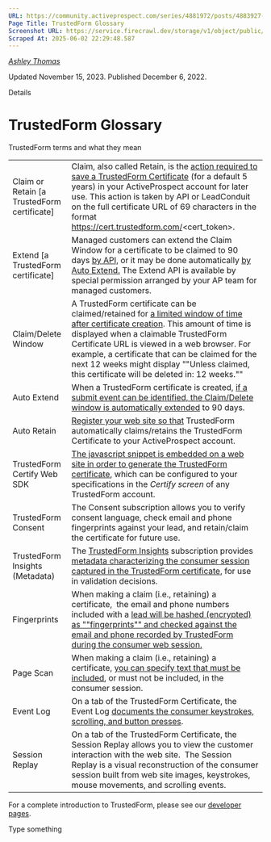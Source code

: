 ```yaml
---
URL: https://community.activeprospect.com/series/4881972/posts/4883927-trustedform-glossary
Page Title: TrustedForm Glossary
Screenshot URL: https://service.firecrawl.dev/storage/v1/object/public/media/screenshot-e3a2fca2-b294-4e58-a83a-3a00d0da7ee3.png
Scraped At: 2025-06-02 22:29:48.587
---
```



[_Ashley Thomas_](https://community.activeprospect.com/memberships/7557566-ashley-thomas)

Updated November 15, 2023. Published December 6, 2022.

Details

# TrustedForm Glossary

TrustedForm terms and what they mean

|     |     |
| --- | --- |
| Claim or Retain \[a TrustedForm certificate\] | Claim, also called Retain, is the [action required to save a TrustedForm Certificate](https://developers.activeprospect.com/docs/trustedform/getting-started-with-claiming/) (for a default 5 years) in your ActiveProspect account for later use. This action is taken by API or LeadConduit on the full certificate URL of 69 characters in the format https://cert.trustedform.com/<cert\_token>. |
| Extend \[a TrustedForm certificate\] | Managed customers can extend the Claim Window for a certificate to be claimed to 90 days [by API,](https://developers.activeprospect.com/docs/trustedform/api/v3.0/tag/TrustedForm-Certificate-Check-in/) or it may be done automatically [by Auto Extend.](https://community.activeprospect.com/posts/4488105-extended-retention-window-for-submitted-leads) The Extend API is available by special permission arranged by your AP team for managed customers. |
| Claim/Delete Window | A TrustedForm certificate can be claimed/retained for [a limited window of time after certificate creation](https://community.activeprospect.com/posts/4488105-extended-retention-window-for-submitted-leads). This amount of time is displayed when a claimable TrustedForm Certificate URL is viewed in a web browser. For example, a certificate that can be claimed for the next 12 weeks might display ""Unless claimed, this certificate will be deleted in: 12 weeks."" |
| Auto Extend | When a TrustedForm certificate is created, [if a submit event can be identified, the Claim/Delete window is automatically extended](https://community.activeprospect.com/posts/4488105-extended-retention-window-for-submitted-leads) to 90 days. |
| Auto Retain | [Register your web site so that](https://community.activeprospect.com/posts/4812756-trustedform-auto-retain-for-first-party-lead-certification) TrustedForm automatically claims/retains the TrustedForm Certificate to your ActiveProspect account. |
| TrustedForm Certify Web SDK | [The javascript snippet is embedded on a web site in order to generate the TrustedForm certificate](https://community.activeprospect.com/series/4190127-implementing-the-trustedform-script-in-a-form-page), which can be configured to your specifications in the _Certify screen_ of any TrustedForm account. |
| TrustedForm Consent | The Consent subscription allows you to verify consent language, check email and phone fingerprints against your lead, and retain/claim the certificate for future use. |
| TrustedForm Insights (Metadata) | The [TrustedForm Insights](https://community.activeprospect.com/posts/4709758-trustedform-insights) subscription provides [metadata characterizing the consumer session captured in the TrustedForm certificate](https://community.activeprospect.com/posts/4709758-trustedform-insights), for use in validation decisions. |
| Fingerprints | When making a claim (i.e., retaining) a certificate,  the email and phone numbers included with a [lead will be hashed (encrypted) as ""fingerprints"" and checked against the email and phone recorded by TrustedForm during the consumer web session.](https://community.activeprospect.com/posts/4077176-lead-fingerprinting) |
| Page Scan | When making a claim (i.e., retaining) a certificate, [you can specify text that must be included](https://community.activeprospect.com/posts/4078890-page-scan), or must not be included, in the consumer session. |
| Event Log | On a tab of the TrustedForm Certificate, the Event Log [documents the consumer keystrokes, scrolling, and button presses](https://community.activeprospect.com/posts/4776894-trustedform-session-replay-enhancements). |
| Session Replay | On a tab of the TrustedForm Certificate, the Session Replay allows you to view the customer interaction with the web site.  The Session Replay is a visual reconstruction of the consumer session built from web site images, keystrokes, mouse movements, and scrolling events. |

For a complete introduction to TrustedForm, please see our [developer pages](https://developers.activeprospect.com/docs/trustedform/guidepost/).

Type something
